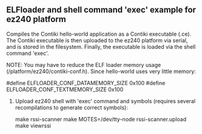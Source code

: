 ELFloader and shell command 'exec' example for ez240 platform
-----------------------------------------------------------

Compiles the Contiki hello-world application as a Contiki executable (.ce).
The Contiki executable is then uploaded to the ez240 platform via serial, and is
stored in the filesystem.  Finally, the executable is loaded via the shell
command 'exec'.

NOTE: You may have to reduce the ELF loader memory usage
(/platform/ez240/contiki-conf.h).  Since hello-world uses very little memory:

#define ELFLOADER_CONF_DATAMEMORY_SIZE 0x100
#define ELFLOADER_CONF_TEXTMEMORY_SIZE 0x100

1. Upload ez240 shell with 'exec' command and symbols (requires several
   recompilations to generate correct symbols):

    make rssi-scanner
    make MOTES=/dev/tty-node rssi-scanner.upload
    make viewrssi

